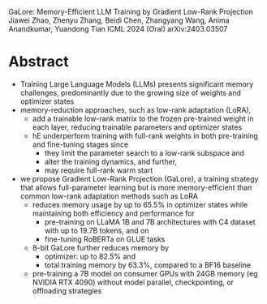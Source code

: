 GaLore: Memory-Efficient LLM Training by Gradient Low-Rank Projection
Jiawei Zhao, Zhenyu Zhang, Beidi Chen, Zhangyang Wang, Anima Anandkumar,
  Yuandong Tian
ICML 2024 (Oral) arXiv:2403.03507

# Abstract

* Training Large Language Models (LLMs) presents significant memory challenges,
  predominantly due to the growing size of weights and optimizer states
* memory-reduction approaches, such as low-rank adaptation (LoRA),
  * add a trainable low-rank matrix to the frozen pre-trained weight in each
    layer, reducing trainable parameters and optimizer states
  * hE underperform training with full-rank weights
    in both pre-training and fine-tuning stages
    since
    * they limit the parameter search to a low-rank subspace and
    * alter the training dynamics, and further,
    * may require full-rank warm start
* we propose Gradient Low-Rank Projection (GaLore), a training strategy that
  allows full-parameter learning but is
  more memory-efficient than common low-rank adaptation methods such as LoRA
  * reduces memory usage by up to 65.5% in optimizer states while
    maintaining both efficiency and performance for
    * pre-training on LLaMA 1B and 7B architectures with C4 dataset with up to
      19.7B tokens, and on
    * fine-tuning RoBERTa on GLUE tasks
  * 8-bit GaLore further reduces memory by 
    * optimizer: up to 82.5% and 
    * total training memory by 63.3%, compared to a BF16 baseline
  * pre-training a 7B model on consumer GPUs with 24GB memory (eg NVIDIA RTX
    4090) without model parallel, checkpointing, or offloading strategies
